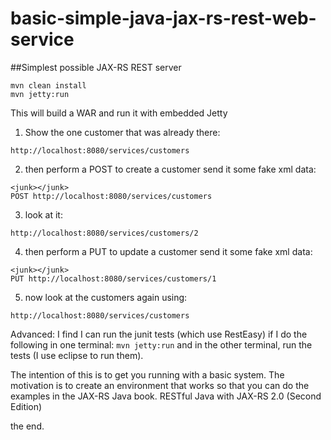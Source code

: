 # basic-simple-java-jax-rs-rest-web-service
##Simplest possible JAX-RS REST server

```
mvn clean install
mvn jetty:run
```

This will build a WAR and run it with embedded Jetty

1. Show the one customer that was already there:
```
http://localhost:8080/services/customers
```

2. then perform a POST to create a customer
send it some fake xml data:
```
<junk></junk>
POST http://localhost:8080/services/customers
```

3. look at it:
```
http://localhost:8080/services/customers/2
```

4. then perform a PUT to update a customer
send it some fake xml data:
```
<junk></junk>
PUT http://localhost:8080/services/customers/1
```

5. now look at the customers again using:
```
http://localhost:8080/services/customers
```

Advanced:
I find I can run the junit tests (which use RestEasy) if I do the following in one terminal:
`mvn jetty:run`
and in the other terminal, run the tests (I use eclipse to run them).

The intention of this is to get you running with a basic system.  The motivation is to create an environment that works so that you can do the examples in the JAX-RS Java book.
RESTful Java with JAX-RS 2.0 (Second Edition)

the end.

